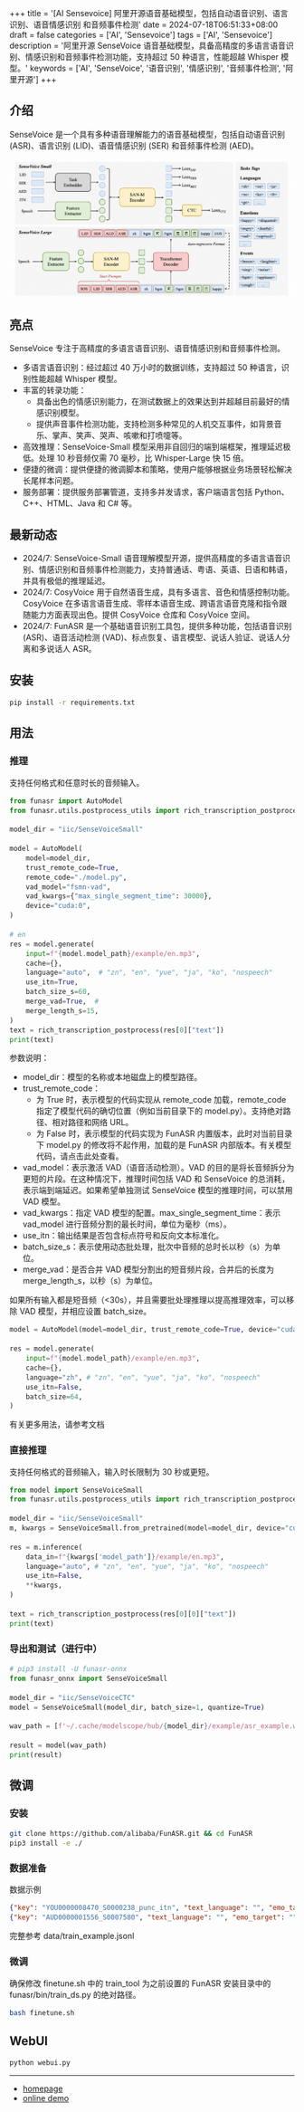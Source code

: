 +++
title = '[AI Sensevoice] 阿里开源语音基础模型，包括自动语音识别、语言识别、语音情感识别 和音频事件检测'
date = 2024-07-18T06:51:33+08:00
draft = false
categories = ['AI', 'Sensevoice']
tags = ['AI', 'Sensevoice']
description = '阿里开源 SenseVoice 语音基础模型，具备高精度的多语言语音识别、情感识别和音频事件检测功能，支持超过 50 种语言，性能超越 Whisper 模型。'
keywords = ['AI', 'SenseVoice', '语音识别', '情感识别', '音频事件检测', '阿里开源']
+++

## 介绍
SenseVoice 是一个具有多种语音理解能力的语音基础模型，包括自动语音识别 (ASR)、语言识别 (LID)、语音情感识别 (SER) 和音频事件检测 (AED)。

![sensevoice2](sensevoice2.png)

## 亮点

SenseVoice 专注于高精度的多语言语音识别、语音情感识别和音频事件检测。

- 多语言语音识别：经过超过 40 万小时的数据训练，支持超过 50 种语言，识别性能超越 Whisper 模型。
- 丰富的转录功能：
    - 具备出色的情感识别能力，在测试数据上的效果达到并超越目前最好的情感识别模型。
    - 提供声音事件检测功能，支持检测多种常见的人机交互事件，如背景音乐、掌声、笑声、哭声、咳嗽和打喷嚏等。
- 高效推理：SenseVoice-Small 模型采用非自回归的端到端框架，推理延迟极低。处理 10 秒音频仅需 70 毫秒，比 Whisper-Large 快 15 倍。
- 便捷的微调：提供便捷的微调脚本和策略，使用户能够根据业务场景轻松解决长尾样本问题。
- 服务部署：提供服务部署管道，支持多并发请求，客户端语言包括 Python、C++、HTML、Java 和 C# 等。

## 最新动态
- 2024/7: SenseVoice-Small 语音理解模型开源，提供高精度的多语言语音识别、情感识别和音频事件检测能力，支持普通话、粤语、英语、日语和韩语，并具有极低的推理延迟。
- 2024/7: CosyVoice 用于自然语音生成，具有多语言、音色和情感控制功能。CosyVoice 在多语言语音生成、零样本语音生成、跨语言语音克隆和指令跟随能力方面表现出色。提供 CosyVoice 仓库和 CosyVoice 空间。
- 2024/7: FunASR 是一个基础语音识别工具包，提供多种功能，包括语音识别 (ASR)、语音活动检测 (VAD)、标点恢复、语言模型、说话人验证、说话人分离和多说话人 ASR。

## 安装
```bash
pip install -r requirements.txt
```

## 用法
### 推理
支持任何格式和任意时长的音频输入。

```python
from funasr import AutoModel
from funasr.utils.postprocess_utils import rich_transcription_postprocess

model_dir = "iic/SenseVoiceSmall"

model = AutoModel(
    model=model_dir,
    trust_remote_code=True,
    remote_code="./model.py",    
    vad_model="fsmn-vad",
    vad_kwargs={"max_single_segment_time": 30000},
    device="cuda:0",
)

# en
res = model.generate(
    input=f"{model.model_path}/example/en.mp3",
    cache={},
    language="auto",  # "zn", "en", "yue", "ja", "ko", "nospeech"
    use_itn=True,
    batch_size_s=60,
    merge_vad=True,  #
    merge_length_s=15,
)
text = rich_transcription_postprocess(res[0]["text"])
print(text)
```

参数说明：

- model_dir：模型的名称或本地磁盘上的模型路径。
- trust_remote_code：
  - 为 True 时，表示模型的代码实现从 remote_code 加载，remote_code 指定了模型代码的确切位置（例如当前目录下的 model.py）。支持绝对路径、相对路径和网络 URL。
  - 为 False 时，表示模型的代码实现为 FunASR 内置版本，此时对当前目录下 model.py 的修改将不起作用，加载的是 FunASR 内部版本。有关模型代码，请点击此处查看。
- vad_model：表示激活 VAD（语音活动检测）。VAD 的目的是将长音频拆分为更短的片段。在这种情况下，推理时间包括 VAD 和 SenseVoice 的总消耗，表示端到端延迟。如果希望单独测试 SenseVoice 模型的推理时间，可以禁用 VAD 模型。
- vad_kwargs：指定 VAD 模型的配置。max_single_segment_time：表示 vad_model 进行音频分割的最长时间，单位为毫秒（ms）。
- use_itn：输出结果是否包含标点符号和反向文本标准化。
- batch_size_s：表示使用动态批处理，批次中音频的总时长以秒（s）为单位。
- merge_vad：是否合并 VAD 模型分割出的短音频片段，合并后的长度为 merge_length_s，以秒（s）为单位。

如果所有输入都是短音频（<30s），并且需要批处理推理以提高推理效率，可以移除 VAD 模型，并相应设置 batch_size。

```python
model = AutoModel(model=model_dir, trust_remote_code=True, device="cuda:0")

res = model.generate(
    input=f"{model.model_path}/example/en.mp3",
    cache={},
    language="zh", # "zn", "en", "yue", "ja", "ko", "nospeech"
    use_itn=False,
    batch_size=64, 
)
```

有关更多用法，请参考文档

### 直接推理
支持任何格式的音频输入，输入时长限制为 30 秒或更短。

```python
from model import SenseVoiceSmall
from funasr.utils.postprocess_utils import rich_transcription_postprocess

model_dir = "iic/SenseVoiceSmall"
m, kwargs = SenseVoiceSmall.from_pretrained(model=model_dir, device="cuda:0")

res = m.inference(
    data_in=f"{kwargs['model_path']}/example/en.mp3",
    language="auto", # "zn", "en", "yue", "ja", "ko", "nospeech"
    use_itn=False,
    **kwargs,
)

text = rich_transcription_postprocess(res[0][0]["text"])
print(text)
```

### 导出和测试（进行中）

```python
# pip3 install -U funasr-onnx
from funasr_onnx import SenseVoiceSmall

model_dir = "iic/SenseVoiceCTC"
model = SenseVoiceSmall(model_dir, batch_size=1, quantize=True)

wav_path = [f'~/.cache/modelscope/hub/{model_dir}/example/asr_example.wav']

result = model(wav_path)
print(result)
```

## 微调
### 安装
```bash
git clone https://github.com/alibaba/FunASR.git && cd FunASR
pip3 install -e ./
```

### 数据准备
数据示例

```json
{"key": "YOU0000008470_S0000238_punc_itn", "text_language": "", "emo_target": "", "event_target": "", "with_or_wo_itn": "", "target": "Including legal due diligence, subscription agreement, negotiation.", "source": "/cpfs01/shared/Group-speech/beinian.lzr/data/industrial_data/english_all/audio/YOU0000008470_S0000238.wav", "target_len": 7, "source_len": 140}
{"key": "AUD0000001556_S0007580", "text_language": "", "emo_target": "", "event_target": "", "with_or_wo_itn": "", "target": "there is a tendency to identify the self or take interest in what one has got used to", "source": "/cpfs01/shared/Group-speech/beinian.lzr/data/industrial_data/english_all/audio/AUD0000001556_S0007580.wav", "target_len": 18, "source_len": 360}
```

完整参考 data/train_example.jsonl

### 微调
确保修改 finetune.sh 中的 train_tool 为之前设置的 FunASR 安装目录中的 funasr/bin/train_ds.py 的绝对路径。

```bash
bash finetune.sh
```

## WebUI

```bash
python webui.py
```

---

- [homepage](https://fun-audio-llm.github.io/)
- [online demo](https://www.modelscope.cn/studios/iic/SenseVoice)
<!-- - [AI 博客 - 从零开始学AI](...) -->
<!-- - [AI Blog - Learn AI from scratch](...) -->
<!-- - [公众号 - 从零开始学AI](...) -->
<!-- - [CSDN - 从零开始学AI](...) -->
<!-- - [掘金 - 从零开始学AI](...) -->
<!-- - [知乎 - 从零开始学AI](...) -->
<!-- - [阿里云 - 从零开始学AI](...) -->
<!-- - [腾讯云 - 从零开始学AI](...) -->
